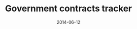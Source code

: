 ---
title: Government contracts tracker
date: 2014-06-12
clip_url: http://vault.thelensnola.org/contracts/
image_url: /images/thumbnails/2014-06-12-contracts.png
image_alt: Government contracts tracker
description: A web scraper that grabs all of the City of New Orleans' contracts. Initially built by my co-worker and now maintained by me.
tools: DocumentCloud, Flask, JavaScript, PostgreSQL, Python, S3, SQL Alchemy, web scraping
---